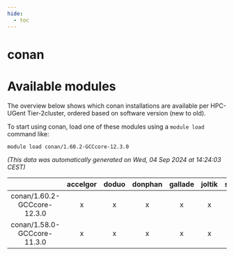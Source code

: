 ```yaml
---
hide:
  - toc
---
```


conan
=====

# Available modules


The overview below shows which conan installations are available per HPC-UGent Tier-2cluster, ordered based on software version (new to old).

To start using conan, load one of these modules using a `module load` command like:

```shell
module load conan/1.60.2-GCCcore-12.3.0
```

*(This data was automatically generated on Wed, 04 Sep 2024 at 14:24:03 CEST)*  

| |accelgor|doduo|donphan|gallade|joltik|shinx|skitty|
| :---: | :---: | :---: | :---: | :---: | :---: | :---: | :---: |
|conan/1.60.2-GCCcore-12.3.0|x|x|x|x|x|x|x|
|conan/1.58.0-GCCcore-11.3.0|x|x|x|x|x|-|x|
